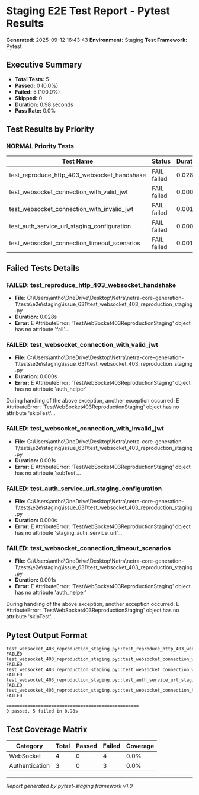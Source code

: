 # Staging E2E Test Report - Pytest Results

**Generated:** 2025-09-12 16:43:43
**Environment:** Staging
**Test Framework:** Pytest

## Executive Summary

- **Total Tests:** 5
- **Passed:** 0 (0.0%)
- **Failed:** 5 (100.0%)
- **Skipped:** 0
- **Duration:** 0.98 seconds
- **Pass Rate:** 0.0%

## Test Results by Priority

### NORMAL Priority Tests

| Test Name | Status | Duration | File |
|-----------|--------|----------|------|
| test_reproduce_http_403_websocket_handshake | FAIL failed | 0.028s | test_websocket_403_reproduction_staging.py |
| test_websocket_connection_with_valid_jwt | FAIL failed | 0.000s | test_websocket_403_reproduction_staging.py |
| test_websocket_connection_with_invalid_jwt | FAIL failed | 0.001s | test_websocket_403_reproduction_staging.py |
| test_auth_service_url_staging_configuration | FAIL failed | 0.000s | test_websocket_403_reproduction_staging.py |
| test_websocket_connection_timeout_scenarios | FAIL failed | 0.001s | test_websocket_403_reproduction_staging.py |

## Failed Tests Details

### FAILED: test_reproduce_http_403_websocket_handshake
- **File:** C:\Users\antho\OneDrive\Desktop\Netra\netra-core-generation-1\tests\e2e\staging\issue_631\test_websocket_403_reproduction_staging.py
- **Duration:** 0.028s
- **Error:** E   AttributeError: 'TestWebSocket403ReproductionStaging' object has no attribute 'fail'...

### FAILED: test_websocket_connection_with_valid_jwt
- **File:** C:\Users\antho\OneDrive\Desktop\Netra\netra-core-generation-1\tests\e2e\staging\issue_631\test_websocket_403_reproduction_staging.py
- **Duration:** 0.000s
- **Error:** E   AttributeError: 'TestWebSocket403ReproductionStaging' object has no attribute 'auth_helper'

During handling of the above exception, another exception occurred:
E   AttributeError: 'TestWebSocket403ReproductionStaging' object has no attribute 'skipTest'...

### FAILED: test_websocket_connection_with_invalid_jwt
- **File:** C:\Users\antho\OneDrive\Desktop\Netra\netra-core-generation-1\tests\e2e\staging\issue_631\test_websocket_403_reproduction_staging.py
- **Duration:** 0.001s
- **Error:** E   AttributeError: 'TestWebSocket403ReproductionStaging' object has no attribute 'subTest'...

### FAILED: test_auth_service_url_staging_configuration
- **File:** C:\Users\antho\OneDrive\Desktop\Netra\netra-core-generation-1\tests\e2e\staging\issue_631\test_websocket_403_reproduction_staging.py
- **Duration:** 0.000s
- **Error:** E   AttributeError: 'TestWebSocket403ReproductionStaging' object has no attribute 'staging_auth_service_url'...

### FAILED: test_websocket_connection_timeout_scenarios
- **File:** C:\Users\antho\OneDrive\Desktop\Netra\netra-core-generation-1\tests\e2e\staging\issue_631\test_websocket_403_reproduction_staging.py
- **Duration:** 0.001s
- **Error:** E   AttributeError: 'TestWebSocket403ReproductionStaging' object has no attribute 'auth_helper'

During handling of the above exception, another exception occurred:
E   AttributeError: 'TestWebSocket403ReproductionStaging' object has no attribute 'skipTest'...

## Pytest Output Format

```
test_websocket_403_reproduction_staging.py::test_reproduce_http_403_websocket_handshake FAILED
test_websocket_403_reproduction_staging.py::test_websocket_connection_with_valid_jwt FAILED
test_websocket_403_reproduction_staging.py::test_websocket_connection_with_invalid_jwt FAILED
test_websocket_403_reproduction_staging.py::test_auth_service_url_staging_configuration FAILED
test_websocket_403_reproduction_staging.py::test_websocket_connection_timeout_scenarios FAILED

==================================================
0 passed, 5 failed in 0.98s
```

## Test Coverage Matrix

| Category | Total | Passed | Failed | Coverage |
|----------|-------|--------|--------|----------|
| WebSocket | 4 | 0 | 4 | 0.0% |
| Authentication | 3 | 0 | 3 | 0.0% |

---
*Report generated by pytest-staging framework v1.0*
